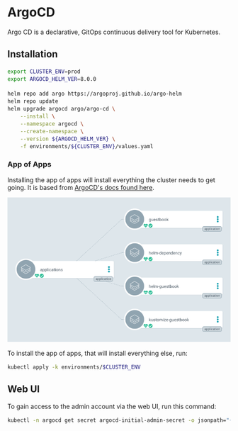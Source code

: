 # ArgoCD

Argo CD is a declarative, GitOps continuous delivery tool for Kubernetes.

## Installation

```bash
export CLUSTER_ENV=prod
export ARGOCD_HELM_VER=8.0.0

helm repo add argo https://argoproj.github.io/argo-helm
helm repo update
helm upgrade argocd argo/argo-cd \
    --install \
    --namespace argocd \
    --create-namespace \
    --version ${ARGOCD_HELM_VER} \
    -f environments/${CLUSTER_ENV}/values.yaml
```

### App of Apps

Installing the app of apps will install everything the cluster needs to get going. It is based from [ArgoCD's docs found here](https://github.com/argoproj/argo-cd/blob/a06cdb3880fe89f2e0512b07a4b2df2cfe83634e/docs/operator-manual/cluster-bootstrapping.md).

![alt](https://github.com/argoproj/argo-cd/blob/a06cdb3880fe89f2e0512b07a4b2df2cfe83634e/docs/assets/application-of-applications.png)

To install the app of apps, that will install everything else, run:

```bash
kubectl apply -k environments/$CLUSTER_ENV
```

## Web UI

To gain access to the admin account via the web UI, run this command:

```bash
kubectl -n argocd get secret argocd-initial-admin-secret -o jsonpath="{.data.password}" | base64 -d
```
